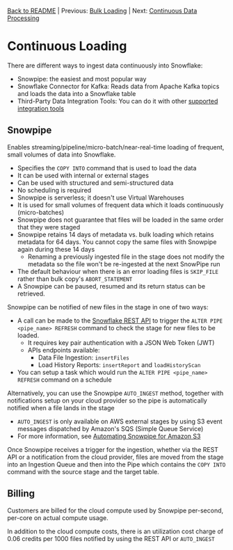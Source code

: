 [Back to README](../README.md) | Previous: [Bulk Loading](BulkLoading.md) | Next: [Continuous Data Processing](ContinuousDataProcessing.md)

# Continuous Loading #

There are different ways to ingest data continuously into Snowflake:
* Snowpipe: the easiest and most popular way
* Snowflake Connector for Kafka: Reads data from Apache Kafka topics and loads the data into a Snowflake table
* Third-Party Data Integration Tools: You can do it with other [supported integration tools](https://docs.snowflake.com/en/user-guide/ecosystem-etl.html)

## Snowpipe ##
Enables streaming/pipeline/micro-batch/near-real-time loading of frequent, small volumes of data into Snowflake.
* Specifies the `COPY INTO` command that is used to load the data
* It can be used with internal or external stages
* Can be used with structured and semi-structured data
* No scheduling is required
* Snowpipe is serverless; it doesn't use Virtual Warehouses
* It is used for small volumes of frequent data which it loads continuously (micro-batches)
* Snowpipe does not guarantee that files will be loaded in the same order that they were staged
* Snowpipe retains 14 days of metadata vs. bulk loading which retains metadata for 64 days. You cannot copy the same files with Snowpipe again during these 14 days
  * Renaming a previously ingested file in the stage does not modify the metadata so the file won't be re-ingested at the next SnowPipe run
* The default behaviour when there is an error loading files is `SKIP_FILE` rather than bulk copy's `ABORT_STATEMENT`
* A Snowpipe can be paused, resumed and its return status can be retrieved.

Snowpipe can be notified of new files in the stage in one of two ways:
* A call can be made to the [Snowflake REST API](https://docs.snowflake.com/en/user-guide/data-load-snowpipe-rest-apis.html) to trigger the `ALTER PIPE <pipe_name> REFRESH` command to check the stage for new files to be loaded.
  * It requires key pair authentication with a JSON Web Token (JWT)
  * APIs endpoints available:
    * Data File Ingestion: `insertFiles`
    * Load History Reports: `insertReport` and `loadHistoryScan`
* You can setup a task which would run the `ALTER PIPE <pipe_name> REFRESH` command on a schedule

Alternatively, you can use the Snowpipe `AUTO_INGEST` method, together with notifications setup on your cloud provider so the pipe is automatically notified when a file lands in the stage
  * `AUTO_INGEST` is only available on AWS external stages by using S3 event messages dispatched by Amazon's SQS (Simple Queue Service)
  * For more information, see [Automating Snowpipe for Amazon S3](https://docs.snowflake.com/en/user-guide/data-load-snowpipe-auto-s3.html)

Once Snowpipe receives a trigger for the ingestion, whether via the REST API or a notification from the cloud provider, files are moved from the stage into an Ingestion Queue and then into the Pipe which contains the `COPY INTO` command with the source stage and the target table.

## Billing ##
Customers are billed for the cloud compute used by Snowpipe per-second, per-core on actual compute usage.

In addition to the cloud compute costs, there is an utilization cost charge of 0.06 credits per 1000 files notified by using the REST API or `AUTO_INGEST`
